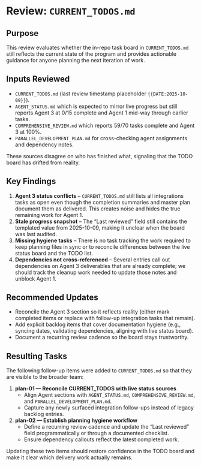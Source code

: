 # Review: `CURRENT_TODOS.md`

## Purpose
This review evaluates whether the in-repo task board in `CURRENT_TODOS.md` still reflects the current state of the program and provides actionable guidance for anyone planning the next iteration of work.

## Inputs Reviewed
- `CURRENT_TODOS.md` (last review timestamp placeholder `{{DATE:2025-10-09}}`).
- `AGENT_STATUS.md` which is expected to mirror live progress but still reports Agent 3 at 0/15 complete and Agent 1 mid-way through earlier tasks.
- `COMPREHENSIVE_REVIEW.md` which reports 59/70 tasks complete and Agent 3 at 100%.
- `PARALLEL_DEVELOPMENT_PLAN.md` for cross-checking agent assignments and dependency notes.

These sources disagree on who has finished what, signaling that the TODO board has drifted from reality.

## Key Findings
1. **Agent 3 status conflicts** – `CURRENT_TODOS.md` still lists all integrations tasks as open even though the completion summaries and master plan document them as delivered. This creates noise and hides the true remaining work for Agent 1.
2. **Stale progress snapshot** – The “Last reviewed” field still contains the templated value from 2025-10-09, making it unclear when the board was last audited.
3. **Missing hygiene tasks** – There is no task tracking the work required to keep planning files in sync or to reconcile differences between the live status board and the TODO list.
4. **Dependencies not cross-referenced** – Several entries call out dependencies on Agent 3 deliverables that are already complete; we should track the cleanup work needed to update those notes and unblock Agent 1.

## Recommended Updates
- Reconcile the Agent 3 section so it reflects reality (either mark completed items or replace with follow-up integration tasks that remain).
- Add explicit backlog items that cover documentation hygiene (e.g., syncing dates, validating dependencies, aligning with live status board).
- Document a recurring review cadence so the board stays trustworthy.

## Resulting Tasks
The following follow-up items were added to `CURRENT_TODOS.md` so that they are visible to the broader team:

1. **plan-01 — Reconcile CURRENT_TODOS with live status sources**
   - Align Agent sections with `AGENT_STATUS.md`, `COMPREHENSIVE_REVIEW.md`, and `PARALLEL_DEVELOPMENT_PLAN.md`.
   - Capture any newly surfaced integration follow-ups instead of legacy backlog entries.
2. **plan-02 — Establish planning hygiene workflow**
   - Define a recurring review cadence and update the “Last reviewed” field programmatically or through a documented checklist.
   - Ensure dependency callouts reflect the latest completed work.

Updating these two items should restore confidence in the TODO board and make it clear which delivery work actually remains.
